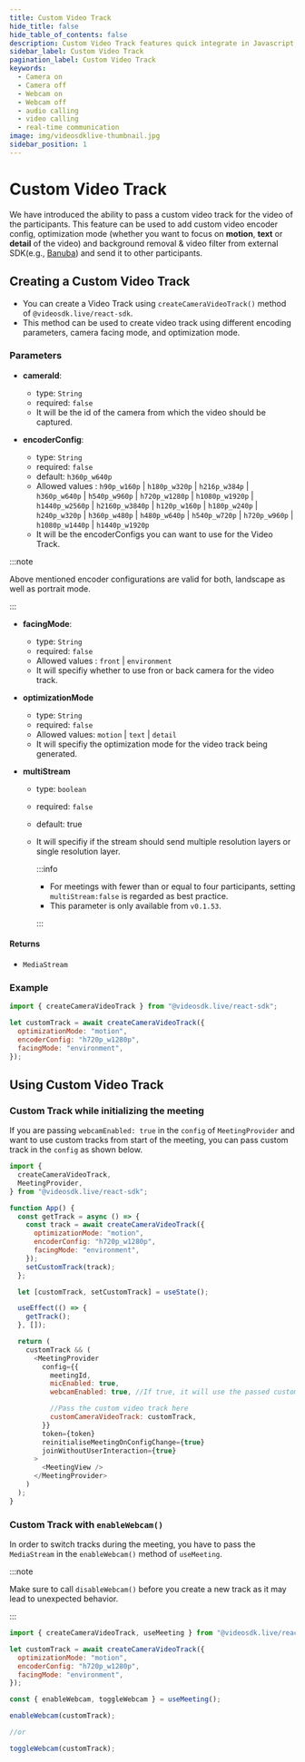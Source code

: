 ```yaml
---
title: Custom Video Track
hide_title: false
hide_table_of_contents: false
description: Custom Video Track features quick integrate in Javascript, React JS, Android, IOS, React Native, Flutter with Video SDK to add live video & audio conferencing to your applications.
sidebar_label: Custom Video Track
pagination_label: Custom Video Track
keywords:
  - Camera on
  - Camera off
  - Webcam on
  - Webcam off
  - audio calling
  - video calling
  - real-time communication
image: img/videosdklive-thumbnail.jpg
sidebar_position: 1
---
```


# Custom Video Track

We have introduced the ability to pass a custom video track for the video of the participants. This feature can be used to add custom video encoder config, optimization mode (whether you want to focus on **motion**, **text** or **detail** of the video) and background removal & video filter from external SDK(e.g., [Banuba](https://www.banuba.com/)) and send it to other participants.

## Creating a Custom Video Track

- You can create a Video Track using `createCameraVideoTrack()` method of `@videosdk.live/react-sdk`.
- This method can be used to create video track using different encoding parameters, camera facing mode, and optimization mode.

### Parameters

- **cameraId**:

  - type: `String`
  - required: `false`
  - It will be the id of the camera from which the video should be captured.

- **encoderConfig**:

  - type: `String`
  - required: `false`
  - default: `h360p_w640p`
  - Allowed values : `h90p_w160p` | `h180p_w320p` | `h216p_w384p` | `h360p_w640p` | `h540p_w960p` | `h720p_w1280p` | `h1080p_w1920p` | `h1440p_w2560p` | `h2160p_w3840p` | `h120p_w160p` | `h180p_w240p` | `h240p_w320p` | `h360p_w480p` | `h480p_w640p` | `h540p_w720p` | `h720p_w960p` | `h1080p_w1440p` | `h1440p_w1920p`
  - It will be the encoderConfigs you can want to use for the Video Track.

:::note

Above mentioned encoder configurations are valid for both, landscape as well as portrait mode.

:::

- **facingMode**:

  - type: `String`
  - required: `false`
  - Allowed values : `front` | `environment`
  - It will specifiy whether to use fron or back camera for the video track.

- **optimizationMode**

  - type: `String`
  - required: `false`
  - Allowed values: `motion` | `text` | `detail`
  - It will specifiy the optimization mode for the video track being generated.

- **multiStream**

  - type: `boolean`
  - required: `false`
  - default: true
  - It will specifiy if the stream should send multiple resolution layers or single resolution layer.

    :::info

    - For meetings with fewer than or equal to four participants, setting `multiStream:false` is regarded as best practice.
    - This parameter is only available from `v0.1.53`.

    :::

#### Returns

- `MediaStream`

### Example

```javascript
import { createCameraVideoTrack } from "@videosdk.live/react-sdk";

let customTrack = await createCameraVideoTrack({
  optimizationMode: "motion",
  encoderConfig: "h720p_w1280p",
  facingMode: "environment",
});
```

## Using Custom Video Track

### Custom Track while initializing the meeting

If you are passing `webcamEnabled: true` in the `config` of `MeetingProvider` and want to use custom tracks from start of the meeting, you can pass custom track in the `config` as shown below.

```javascript
import {
  createCameraVideoTrack,
  MeetingProvider,
} from "@videosdk.live/react-sdk";

function App() {
  const getTrack = async () => {
    const track = await createCameraVideoTrack({
      optimizationMode: "motion",
      encoderConfig: "h720p_w1280p",
      facingMode: "environment",
    });
    setCustomTrack(track);
  };

  let [customTrack, setCustomTrack] = useState();

  useEffect(() => {
    getTrack();
  }, []);

  return (
    customTrack && (
      <MeetingProvider
        config={{
          meetingId,
          micEnabled: true,
          webcamEnabled: true, //If true, it will use the passed custom track to turn webcam on

          //Pass the custom video track here
          customCameraVideoTrack: customTrack,
        }}
        token={token}
        reinitialiseMeetingOnConfigChange={true}
        joinWithoutUserInteraction={true}
      >
        <MeetingView />
      </MeetingProvider>
    )
  );
}
```

### Custom Track with `enableWebcam()`

In order to switch tracks during the meeting, you have to pass the `MediaStream` in the `enableWebcam()` method of `useMeeting`.

:::note

Make sure to call `disableWebcam()` before you create a new track as it may lead to unexpected behavior.

:::

```javascript
import { createCameraVideoTrack, useMeeting } from "@videosdk.live/react-sdk";

let customTrack = await createCameraVideoTrack({
  optimizationMode: "motion",
  encoderConfig: "h720p_w1280p",
  facingMode: "environment",
});

const { enableWebcam, toggleWebcam } = useMeeting();

enableWebcam(customTrack);

//or

toggleWebcam(customTrack);
```
